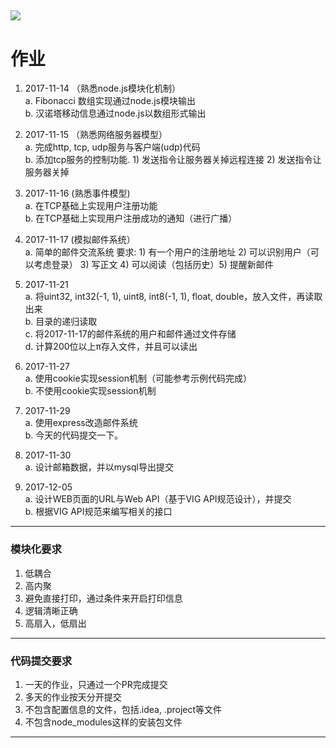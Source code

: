 
[![](https://travis-ci.org/rugao-web-fullstack/homeworks.svg?branch=master)](https://travis-ci.org/rugao-web-fullstack/homeworks)
---

# 作业

1. 2017-11-14 （熟悉node.js模块化机制）    
a. Fibonacci 数组实现通过node.js模块输出   
b. 汉诺塔移动信息通过node.js以数组形式输出

2. 2017-11-15 （熟悉网络服务器模型）  
a. 完成http, tcp, udp服务与客户端(udp)代码  
b. 添加tcp服务的控制功能.   1) 发送指令让服务器关掉远程连接  2) 发送指令让服务器关掉  

3. 2017-11-16 (熟悉事件模型)  
a. 在TCP基础上实现用户注册功能  
b. 在TCP基础上实现用户注册成功的通知（进行广播）   

4. 2017-11-17 (模拟邮件系统）   
a. 简单的邮件交流系统
要求: 1) 有一个用户的注册地址 2) 可以识别用户（可以考虑登录） 3) 写正文 4) 可以阅读（包括历史）5) 提醒新邮件

5. 2017-11-21   
a. 将uint32, int32(-1, 1), uint8, int8(-1, 1), float, double，放入文件，再读取出来  
b. 目录的递归读取    
c. 将2017-11-17的邮件系统的用户和邮件通过文件存储   
d. 计算200位以上π存入文件，并且可以读出  

6. 2017-11-27  
a. 使用cookie实现session机制（可能参考示例代码完成）     
b. 不使用cookie实现session机制

7. 2017-11-29  
a. 使用express改造邮件系统   
b. 今天的代码提交一下。  

8. 2017-11-30   
a. 设计邮箱数据，并以mysql导出提交

9. 2017-12-05  
a. 设计WEB页面的URL与Web API（基于VIG API规范设计），并提交  
b. 根据VIG API规范来编写相关的接口  

---
### 模块化要求
1. 低耦合
2. 高内聚
3. 避免直接打印，通过条件来开启打印信息
4. 逻辑清晰正确
5. 高扇入，低扇出

---
### 代码提交要求
1. 一天的作业，只通过一个PR完成提交
2. 多天的作业按天分开提交
3. 不包含配置信息的文件，包括.idea, .project等文件
4. 不包含node_modules这样的安装包文件
---
